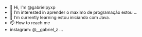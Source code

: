 - 👋 Hi, I’m @gabrielpyxp
- 👀 I’m interested in aprender o maximo de programação estou ...
- 🌱 I’m currently learning estou iniciando com Java.
- 📫 How to reach me
- instagram: @__gabriel_z ...

<!---
gabrielpyxp/gabrielpyxp is a ✨ special ✨ repository because its `README.md` (this file) appears on your GitHub profile.
You can click the Preview link to take a look at your changes.
--->
